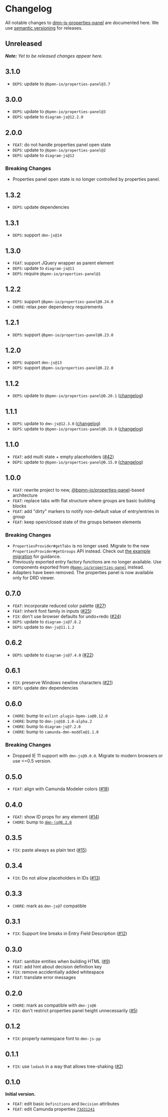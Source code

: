 # Changelog

All notable changes to [dmn-js-properties-panel](https://github.com/bpmn-io/dmn-js-properties-panel) are documented here. We use [semantic versioning](http://semver.org/) for releases.

## Unreleased

___Note:__ Yet to be released changes appear here._

## 3.1.0

* `DEPS`: update to `@bpmn-io/properties-panel@3.7`

## 3.0.0

* `DEPS`: update to `@bpmn-io/properties-panel@3`
* `DEPS`: update to `diagram-js@12.2.0`

## 2.0.0

* `FEAT`: do not handle properties panel open state
* `DEPS`: update to `@bpmn-io/properties-panel@2`
* `DEPS`: update to `diagram-js@12`

### Breaking Changes

* Properties panel open state is no longer controlled by properties panel.

## 1.3.2

* `DEPS`: update dependencies

## 1.3.1

* `DEPS`: support `dmn-js@14`

## 1.3.0

* `FEAT`: support JQuery wrapper as parent element
* `DEPS`: update to `diagram-js@11`
* `DEPS`: require `@bpmn-io/properties-panel@1`

## 1.2.2

* `DEPS`: support `@bpmn-io/properties-panel@0.24.0`
* `CHORE`: relax peer dependency requirements

## 1.2.1

* `DEPS`: support `@bpmn-io/properties-panel@0.23.0`

## 1.2.0

* `DEPS`: support `dmn-js@13`
* `DEPS`: support `@bpmn-io/properties-panel@0.22.0`

## 1.1.2

* `DEPS`: update to `@bpmn-io/properties-panel@0.20.1` ([changelog](https://github.com/bpmn-io/properties-panel/blob/main/CHANGELOG.md#0201))

## 1.1.1

* `DEPS`: update to `dmn-js@12.3.0` ([changelog](https://github.com/bpmn-io/dmn-js/blob/develop/packages/dmn-js/CHANGELOG.md#1230))
* `DEPS`: update to `@bpmn-io/properties-panel@0.19.0` ([changelog](https://github.com/bpmn-io/properties-panel/blob/main/CHANGELOG.md#0190))

## 1.1.0

* `FEAT`: add multi state + empty placeholders ([#42](https://github.com/bpmn-io/dmn-js-properties-panel/pull/42))
* `DEPS`: update to `@bpmn-io/properties-panel@0.15.0` ([changelog](https://github.com/bpmn-io/properties-panel/blob/main/CHANGELOG.md#0150))

## 1.0.0

* `FEAT`: rewrite project to new, [@bpmn-io/properties-panel](https://github.com/bpmn-io/properties-panel)-based architecture
* `FEAT`: replace tabs with flat structure where groups are basic building blocks
* `FEAT`: add "dirty" markers to notify non-default value of entry/entries in group
* `FEAT`: keep open/closed state of the groups between elements

### Breaking Changes

* `PropertiesProvider#getTabs` is no longer used. Migrate to the new `PropertiesProvider#getGroups` API instead.
  Check out [the example migration](https://github.com/bpmn-io/bpmn-js-examples/pull/142) for guidance.
* Previously exported entry factory functions are no longer available. Use components exported from
  [`@bpmn-io/properties-panel`](https://github.com/bpmn-io/properties-panel) instead.
* Adapters have been removed. The properties panel is now available only for DRD viewer.

## 0.7.0

* `FEAT`: incorporate reduced color palette ([#27](https://github.com/bpmn-io/dmn-js-properties-panel/issues/27))
* `FEAT`: inherit font family in inputs ([#25](https://github.com/bpmn-io/dmn-js-properties-panel/pull/25))
* `FIX`: don't use browser defaults for undo+redo ([#24](https://github.com/bpmn-io/dmn-js-properties-panel/pull/24))
* `DEPS`: update to `diagram-js@7.8.2`
* `DEPS`: update to `dmn-js@11.1.2`

## 0.6.2

* `DEPS`: update to `diagram-js@7.4.0` ([#22](https://github.com/bpmn-io/dmn-js-properties-panel/pull/22))

## 0.6.1

* `FIX`: preserve Windows newline characters ([#21](https://github.com/bpmn-io/dmn-js-properties-panel/pull/21))
* `DEPS`: update dev dependencies

## 0.6.0

* `CHORE`: bump to `eslint-plugin-bpmn-io@0.12.0`
* `CHORE`: bump to `dmn-js@10.1.0-alpha.2`
* `CHORE`: bump to `diagram-js@7.2.0`
* `CHORE`: bump to `camunda-dmn-moddle@1.1.0`

### Breaking Changes

* Dropped IE 11 support with `dmn-js@9.0.0`. Migrate to modern browsers or use <=0.5 version.

## 0.5.0

* `FEAT`: align with Camunda Modeler colors ([#18](https://github.com/bpmn-io/dmn-js-properties-panel/pull/18))

## 0.4.0

* `FEAT`: show ID props for any element ([#14](https://github.com/bpmn-io/dmn-js-properties-panel/pull/14))
* `CHORE`: bump to [`dmn-js@8.2.0`](https://github.com/bpmn-io/dmn-js)

## 0.3.5

* `FIX`: paste always as plain text ([#15](https://github.com/bpmn-io/dmn-js-properties-panel/pull/15))

## 0.3.4

* `FIX`: Do not allow placeholders in IDs ([#13](https://github.com/bpmn-io/dmn-js-properties-panel/pull/13))

## 0.3.3

* `CHORE`: mark as `dmn-js@7` compatible

## 0.3.1

* `FIX`: Support line breaks in Entry Field Description ([#12](https://github.com/bpmn-io/dmn-js-properties-panel/pull/12))

## 0.3.0

* `FEAT`: sanitize entities when building HTML ([#9](https://github.com/bpmn-io/dmn-js-properties-panel/issues/9))
* `FEAT`: add hint about decision definition key
* `FIX`: remove accidentially added whitespace
* `FEAT`: translate error messages

## 0.2.0

* `CHORE`: mark as compatible with `dmn-js@6`
* `FIX`: don't restrict properties panel height unnecessarily ([#5](https://github.com/bpmn-io/dmn-js-properties-panel/issues/5))

## 0.1.2

* `FIX`: properly namespace font to `dmn-js-pp`

## 0.1.1

* `FIX`: use `lodash` in a way that allows tree-shaking ([#2](https://github.com/bpmn-io/dmn-js-properties-panel/issues/2))

## 0.1.0

__Initial version.__

* `FEAT`: edit basic `Definitions` and `Decision` attributes
* `FEAT`: edit Camunda properties [`73d31241`](https://github.com/bpmn-io/dmn-js-properties-panel/commit/73d3124183dcd8ee0d6dca8ee52ccbf10e0e828a)
